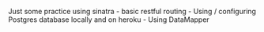 Just some practice using sinatra
	- basic restful routing
	- Using / configuring Postgres database locally and on heroku
	- Using DataMapper 
